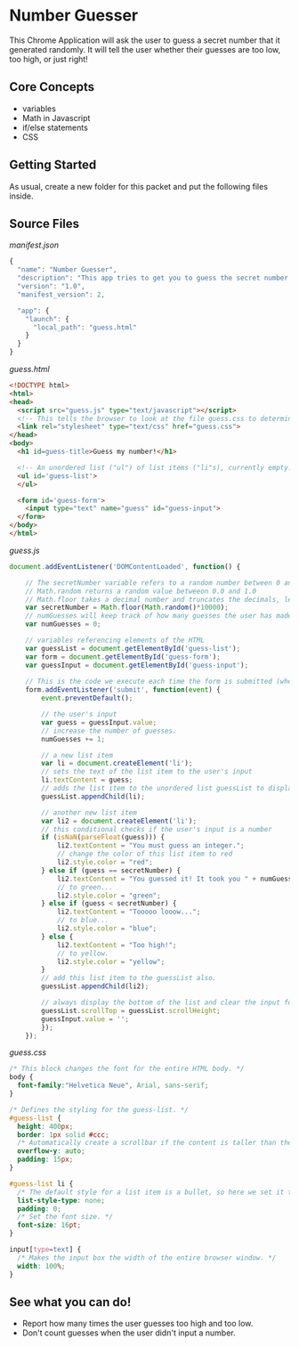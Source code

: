 # Number Guesser

This Chrome Application will ask the user to guess a secret number that it generated randomly. It will tell the user whether their guesses are too low, too high, or just right!

## Core Concepts

  * variables
  * Math in Javascript
  * if/else statements
  * CSS

## Getting Started

As usual, create a new folder for this packet and put the following files inside.

## Source Files

*manifest.json*

```javascript
{
  "name": "Number Guesser",
  "description": "This app tries to get you to guess the secret number.",
  "version": "1.0",
  "manifest_version": 2,

  "app": {
    "launch": {
      "local_path": "guess.html"
    }
  }
}
```

*guess.html*

```html
<!DOCTYPE html>
<html>
<head>
  <script src="guess.js" type="text/javascript"></script>
  <!-- This tells the browser to look at the file guess.css to determine the style of the page. -->
  <link rel="stylesheet" type="text/css" href="guess.css">
</head>
<body>
  <h1 id=guess-title>Guess my number!</h1>

  <!-- An unordered list ("ul") of list items ("li"s), currently empty. -->
  <ul id='guess-list'>
  </ul>

  <form id='guess-form'>
    <input type="text" name="guess" id="guess-input">
  </form>
</body>
</html>
```

*guess.js*

```javascript
document.addEventListener('DOMContentLoaded', function() {

	// The secretNumber variable refers to a random number between 0 and 10,000.
	// Math.random returns a random value betweeon 0.0 and 1.0
	// Math.floor takes a decimal number and truncates the decimals, leaving an integer
	var secretNumber = Math.floor(Math.random()*10000);
	// numGuesses will keep track of how many guesses the user has made. So far, none.
	var numGuesses = 0;

	// variables referencing elements of the HTML
	var guessList = document.getElementById('guess-list');
	var form = document.getElementById('guess-form');
	var guessInput = document.getElementById('guess-input');
	
	// This is the code we execute each time the form is submitted (when the user hits enter in the input box).
	form.addEventListener('submit', function(event) {
		event.preventDefault();

		// the user's input
		var guess = guessInput.value;
		// increase the number of guesses.
		numGuesses += 1;

		// a new list item
		var li = document.createElement('li');
		// sets the text of the list item to the user's input
		li.textContent = guess;
		// adds the list item to the unordered list guessList to display to the user.
		guessList.appendChild(li);

		// another new list item
		var li2 = document.createElement('li');
		// this conditional checks if the user's input is a number
		if (isNaN(parseFloat(guess))) {
		    li2.textContent = "You must guess an integer.";
		    // change the color of this list item to red
		    li2.style.color = "red";
		} else if (guess == secretNumber) {
		    li2.textContent = "You guessed it! It took you " + numGuesses + " guesses.";
		    // to green...
		    li2.style.color = "green";
		} else if (guess < secretNumber) {
		    li2.textContent = "Tooooo looow...";
		    // to blue...
		    li2.style.color = "blue";
		} else {
		    li2.textContent = "Too high!";
		    // to yellow.
		    li2.style.color = "yellow";
		}
		// add this list item to the guessList also.
		guessList.appendChild(li2);

		// always display the bottom of the list and clear the input form
		guessList.scrollTop = guessList.scrollHeight;
		guessInput.value = '';
	    });
    });
```

*guess.css*

```css
/* This block changes the font for the entire HTML body. */
body {
  font-family:"Helvetica Neue", Arial, sans-serif;
}

/* Defines the styling for the guess-list. */
#guess-list {
  height: 400px;
  border: 1px solid #ccc;
  /* Automatically create a scrollbar if the content is taller than the window.*/
  overflow-y: auto;
  padding: 15px;
}

#guess-list li {
  /* The default style for a list item is a bullet, so here we set it to none. */
  list-style-type: none;
  padding: 0;
  /* Set the font size. */
  font-size: 16pt;
}

input[type=text] {
  /* Makes the input box the width of the entire browser window. */
  width: 100%;
}
```

## See what you can do!

  - Report how many times the user guesses too high and too low.
  - Don't count guesses when the user didn't input a number.
